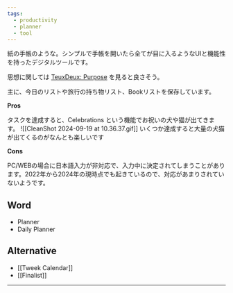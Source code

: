 ```yaml
---
tags:
  - productivity
  - planner
  - tool
---
```

紙の手帳のような。シンプルで手帳を開いたら全てが目に入るようなUIと機能性を持ったデジタルツールです。

思想に関しては [TeuxDeux: Purpose](https://teuxdeux.com/purpose) を見ると良さそう。

主に、今日のリストや旅行の持ち物リスト、Bookリストを保存しています。

**Pros**

タスクを達成すると、Celebrations という機能でお祝いの犬や猫が出てきます。
![[CleanShot 2024-09-19 at 10.36.37.gif]]
いくつか達成すると大量の犬猫が出てくるのがなんとも楽しいです

**Cons**

PC/WEBの場合に日本語入力が非対応で、入力中に決定されてしまうことがあります。2022年から2024年の現時点でも起きているので、対応があまりされていないようです。

## Word

- Planner
- Daily Planner

## Alternative

- [[Tweek Calendar]]
- [[Finalist]]

---




